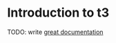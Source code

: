 # Introduction to t3

TODO: write [great documentation](http://jacobian.org/writing/what-to-write/)
